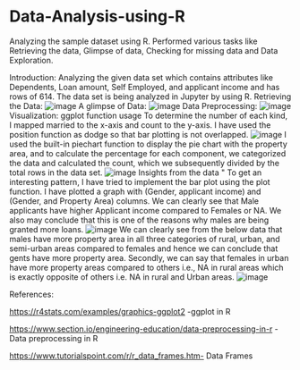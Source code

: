 # Data-Analysis-using-R
Analyzing the sample dataset using R. Performed various tasks like Retrieving the data, Glimpse of data, Checking for missing data  and Data Exploration.

Introduction:
Analyzing the given data set which contains attributes like Dependents, Loan amount, Self Employed, and applicant income and has rows of 614. The data set is being analyzed in Jupyter by using R.
Retrieving the Data:
![image](https://github.com/varahakrishna/Data-Analysis-using-R/assets/114026298/688ea655-d468-445d-b8ce-a8496d5afc5a)
A glimpse of Data:
![image](https://github.com/varahakrishna/Data-Analysis-using-R/assets/114026298/eb314512-188a-4efb-8132-7256d234f10d)
Data Preprocessing:
![image](https://github.com/varahakrishna/Data-Analysis-using-R/assets/114026298/d1706bd7-e7bd-444f-900e-ce40ee31b191)
Visualization:
ggplot function usage To determine the number of each kind, I mapped married to the x-axis and count to the y-axis. I have used the position function as dodge so that bar plotting is not overlapped.
![image](https://github.com/varahakrishna/Data-Analysis-using-R/assets/114026298/0d9c81c6-58a7-4e0e-b574-e07c671514de)
I used the built-in piechart function to display the pie chart with the property area, and to calculate the percentage for each component, we categorized the data and calculated the count, which we subsequently divided by the total rows in the data set.
![image](https://github.com/varahakrishna/Data-Analysis-using-R/assets/114026298/50c7d5ee-b354-46ff-935d-b251268071fd)
Insights from the data "
To get an interesting pattern, I have tried to implement the bar plot using the plot function. I have plotted a graph with (Gender, applicant income) and (Gender, and Property Area) columns.
We can clearly see that Male applicants have higher Applicant income compared to Females or NA. We also may conclude that this is one of the reasons why males are being granted more loans.
![image](https://github.com/varahakrishna/Data-Analysis-using-R/assets/114026298/baeb793e-c273-4406-b864-a5dbb024921f)
We can clearly see from the below data that males have more property area in all three categories of rural, urban, and semi-urban areas compared to females and hence we can conclude that gents have more property area.
Secondly, we can say that females in urban have more property areas compared to others i.e., NA in rural areas which is exactly opposite of others i.e. NA in rural and Urban areas.
![image](https://github.com/varahakrishna/Data-Analysis-using-R/assets/114026298/110fda8a-66bf-4787-845d-bd6e28ce5f38)

References:


https://r4stats.com/examples/graphics-ggplot2 -ggplot in R

https://www.section.io/engineering-education/data-preprocessing-in-r - Data preprocessing in R

https://www.tutorialspoint.com/r/r_data_frames.htm- Data Frames

